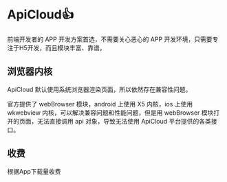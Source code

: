 # ApiCloud👍

前端开发者的 APP 开发方案首选，不需要关心恶心的 APP 开发环境，只需要专注于H5开发，而且模块丰富、靠谱。

## 浏览器内核

ApiCloud 默认使用系统浏览器渲染页面，所以依然存在兼容性问题。

官方提供了 webBrowser 模块，android 上使用 X5 内核，ios 上使用 wkwebview 内核，可以解决兼容问题和性能问题，但是用 webBrowser 模块打开的页面，无法直接调用 api 对象，导致无法使用 ApiCloud 平台提供的各类接口。

## 收费

根据App下载量收费